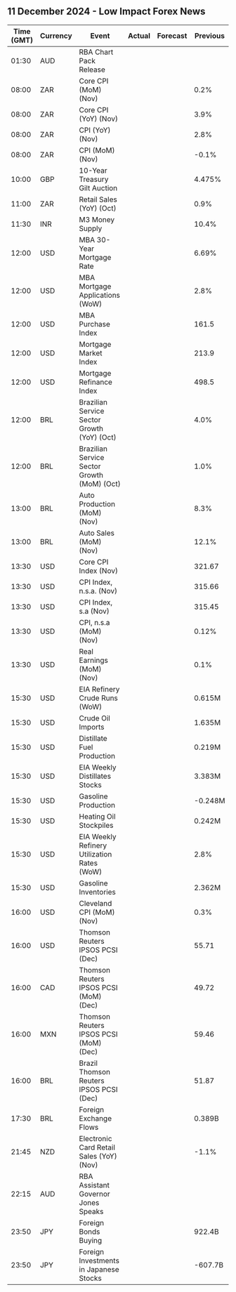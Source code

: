 ## 11 December 2024 - Low Impact Forex News

| Time (GMT) | Currency | Event | Actual | Forecast | Previous |
|------|----------|-------|--------|----------|----------|
| 01:30 | AUD | RBA Chart Pack Release |  |  |  |
| 08:00 | ZAR | Core CPI (MoM) (Nov) |  |  | 0.2% |
| 08:00 | ZAR | Core CPI (YoY) (Nov) |  |  | 3.9% |
| 08:00 | ZAR | CPI (YoY) (Nov) |  |  | 2.8% |
| 08:00 | ZAR | CPI (MoM) (Nov) |  |  | -0.1% |
| 10:00 | GBP | 10-Year Treasury Gilt Auction |  |  | 4.475% |
| 11:00 | ZAR | Retail Sales (YoY) (Oct) |  |  | 0.9% |
| 11:30 | INR | M3 Money Supply |  |  | 10.4% |
| 12:00 | USD | MBA 30-Year Mortgage Rate |  |  | 6.69% |
| 12:00 | USD | MBA Mortgage Applications (WoW) |  |  | 2.8% |
| 12:00 | USD | MBA Purchase Index |  |  | 161.5 |
| 12:00 | USD | Mortgage Market Index |  |  | 213.9 |
| 12:00 | USD | Mortgage Refinance Index |  |  | 498.5 |
| 12:00 | BRL | Brazilian Service Sector Growth (YoY) (Oct) |  |  | 4.0% |
| 12:00 | BRL | Brazilian Service Sector Growth (MoM) (Oct) |  |  | 1.0% |
| 13:00 | BRL | Auto Production (MoM) (Nov) |  |  | 8.3% |
| 13:00 | BRL | Auto Sales (MoM) (Nov) |  |  | 12.1% |
| 13:30 | USD | Core CPI Index (Nov) |  |  | 321.67 |
| 13:30 | USD | CPI Index, n.s.a. (Nov) |  |  | 315.66 |
| 13:30 | USD | CPI Index, s.a (Nov) |  |  | 315.45 |
| 13:30 | USD | CPI, n.s.a (MoM) (Nov) |  |  | 0.12% |
| 13:30 | USD | Real Earnings (MoM) (Nov) |  |  | 0.1% |
| 15:30 | USD | EIA Refinery Crude Runs (WoW) |  |  | 0.615M |
| 15:30 | USD | Crude Oil Imports |  |  | 1.635M |
| 15:30 | USD | Distillate Fuel Production |  |  | 0.219M |
| 15:30 | USD | EIA Weekly Distillates Stocks |  |  | 3.383M |
| 15:30 | USD | Gasoline Production |  |  | -0.248M |
| 15:30 | USD | Heating Oil Stockpiles |  |  | 0.242M |
| 15:30 | USD | EIA Weekly Refinery Utilization Rates (WoW) |  |  | 2.8% |
| 15:30 | USD | Gasoline Inventories |  |  | 2.362M |
| 16:00 | USD | Cleveland CPI (MoM) (Nov) |  |  | 0.3% |
| 16:00 | USD | Thomson Reuters IPSOS PCSI (Dec) |  |  | 55.71 |
| 16:00 | CAD | Thomson Reuters IPSOS PCSI (MoM) (Dec) |  |  | 49.72 |
| 16:00 | MXN | Thomson Reuters IPSOS PCSI (MoM) (Dec) |  |  | 59.46 |
| 16:00 | BRL | Brazil Thomson Reuters IPSOS PCSI (Dec) |  |  | 51.87 |
| 17:30 | BRL | Foreign Exchange Flows |  |  | 0.389B |
| 21:45 | NZD | Electronic Card Retail Sales (YoY) (Nov) |  |  | -1.1% |
| 22:15 | AUD | RBA Assistant Governor Jones Speaks |  |  |  |
| 23:50 | JPY | Foreign Bonds Buying |  |  | 922.4B |
| 23:50 | JPY | Foreign Investments in Japanese Stocks |  |  | -607.7B |
